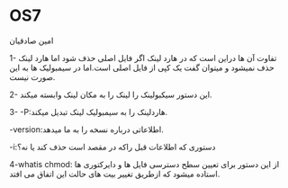# OS7 

امین صادقیان



1-
تفاوت آن ها دراین است که در هارد لینک اگر فایل اصلی حذف شود اما هارد لینک حذف نمیشود و میتوان گفت یک کپی از فایل اصلی است.اما در سیمبولیک ها به این صورت نیست.


2-
این دستور سیکبولینک را لینک را به مکان لینک وابسته میکند.

3-
-P:هاردلینک را به سیمبولیک لینک تبدیل میکند.

-version:اطلاعاتی درباره نسخه را به ما میدهد.

-i:دستوری که اطلاعات قبل راکه در مقصد است حذف کند یا نه؟

4-whatis chmod:
از این دستور برای تعیین سطح دسترسی فایل ها و دایرکتوری ها استاده میشود که ازطریق تغییر بیت های حالت این اتفاق می افتد.
